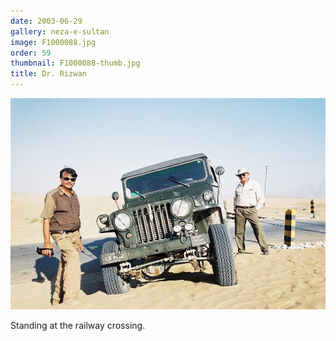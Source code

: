 ```yaml
---
date: 2003-06-29
gallery: neza-e-sultan
image: F1000088.jpg
order: 59
thumbnail: F1000088-thumb.jpg
title: Dr. Rizwan
---
```


![Dr. Rizwan](./F1000088.jpg)

Standing at the railway crossing.